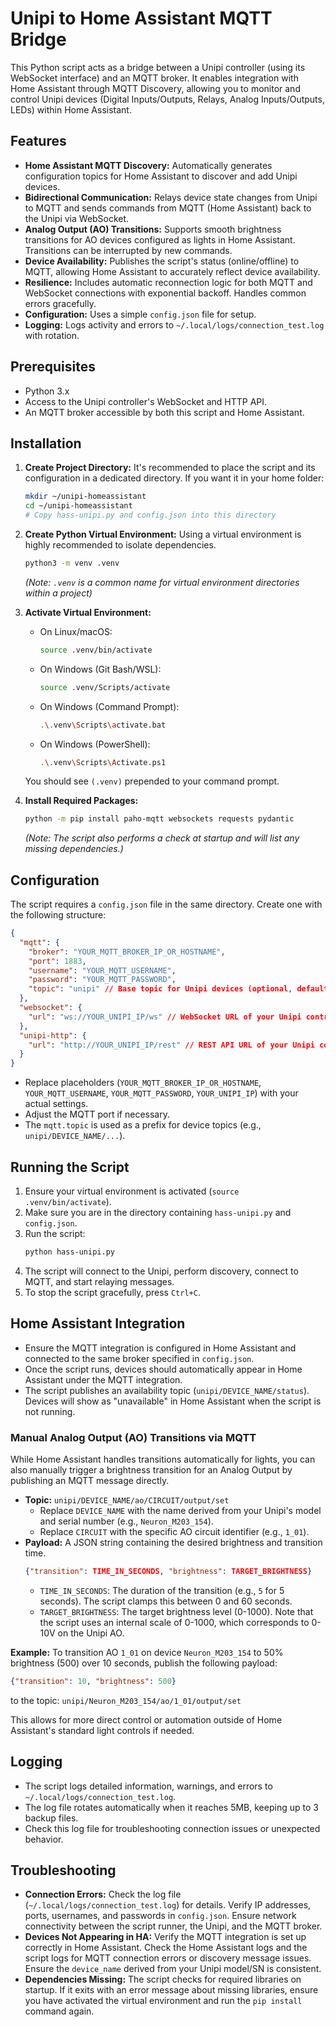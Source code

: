 # Unipi to Home Assistant MQTT Bridge

This Python script acts as a bridge between a Unipi controller (using its WebSocket interface) and an MQTT broker. It enables integration with Home Assistant through MQTT Discovery, allowing you to monitor and control Unipi devices (Digital Inputs/Outputs, Relays, Analog Inputs/Outputs, LEDs) within Home Assistant.

## Features

*   **Home Assistant MQTT Discovery:** Automatically generates configuration topics for Home Assistant to discover and add Unipi devices.
*   **Bidirectional Communication:** Relays device state changes from Unipi to MQTT and sends commands from MQTT (Home Assistant) back to the Unipi via WebSocket.
*   **Analog Output (AO) Transitions:** Supports smooth brightness transitions for AO devices configured as lights in Home Assistant. Transitions can be interrupted by new commands.
*   **Device Availability:** Publishes the script's status (online/offline) to MQTT, allowing Home Assistant to accurately reflect device availability.
*   **Resilience:** Includes automatic reconnection logic for both MQTT and WebSocket connections with exponential backoff. Handles common errors gracefully.
*   **Configuration:** Uses a simple `config.json` file for setup.
*   **Logging:** Logs activity and errors to `~/.local/logs/connection_test.log` with rotation.

## Prerequisites

*   Python 3.x
*   Access to the Unipi controller's WebSocket and HTTP API.
*   An MQTT broker accessible by both this script and Home Assistant.

## Installation

1.  **Create Project Directory:**
    It's recommended to place the script and its configuration in a dedicated directory. If you want it in your home folder:
    ```bash
    mkdir ~/unipi-homeassistant
    cd ~/unipi-homeassistant
    # Copy hass-unipi.py and config.json into this directory
    ```

2.  **Create Python Virtual Environment:**
    Using a virtual environment is highly recommended to isolate dependencies.
    ```bash
    python3 -m venv .venv
    ```
    *(Note: `.venv` is a common name for virtual environment directories within a project)*

3.  **Activate Virtual Environment:**
    *   On Linux/macOS:
        ```bash
        source .venv/bin/activate
        ```
    *   On Windows (Git Bash/WSL):
        ```bash
        source .venv/Scripts/activate
        ```
    *   On Windows (Command Prompt):
        ```bash
        .\.venv\Scripts\activate.bat
        ```
    *   On Windows (PowerShell):
        ```bash
        .\.venv\Scripts\Activate.ps1
        ```
    You should see `(.venv)` prepended to your command prompt.

4.  **Install Required Packages:**
    ```bash
    python -m pip install paho-mqtt websockets requests pydantic
    ```
    *(Note: The script also performs a check at startup and will list any missing dependencies.)*

## Configuration

The script requires a `config.json` file in the same directory. Create one with the following structure:

```json
{
  "mqtt": {
    "broker": "YOUR_MQTT_BROKER_IP_OR_HOSTNAME",
    "port": 1883,
    "username": "YOUR_MQTT_USERNAME",
    "password": "YOUR_MQTT_PASSWORD",
    "topic": "unipi" // Base topic for Unipi devices (optional, defaults to "unipi")
  },
  "websocket": {
    "url": "ws://YOUR_UNIPI_IP/ws" // WebSocket URL of your Unipi controller
  },
  "unipi-http": {
    "url": "http://YOUR_UNIPI_IP/rest" // REST API URL of your Unipi controller
  }
}
```

*   Replace placeholders (`YOUR_MQTT_BROKER_IP_OR_HOSTNAME`, `YOUR_MQTT_USERNAME`, `YOUR_MQTT_PASSWORD`, `YOUR_UNIPI_IP`) with your actual settings.
*   Adjust the MQTT port if necessary.
*   The `mqtt.topic` is used as a prefix for device topics (e.g., `unipi/DEVICE_NAME/...`).

## Running the Script

1.  Ensure your virtual environment is activated (`source .venv/bin/activate`).
2.  Make sure you are in the directory containing `hass-unipi.py` and `config.json`.
3.  Run the script:
    ```bash
    python hass-unipi.py
    ```
4.  The script will connect to the Unipi, perform discovery, connect to MQTT, and start relaying messages.
5.  To stop the script gracefully, press `Ctrl+C`.

## Home Assistant Integration

*   Ensure the MQTT integration is configured in Home Assistant and connected to the same broker specified in `config.json`.
*   Once the script runs, devices should automatically appear in Home Assistant under the MQTT integration.
*   The script publishes an availability topic (`unipi/DEVICE_NAME/status`). Devices will show as "unavailable" in Home Assistant when the script is not running.

### Manual Analog Output (AO) Transitions via MQTT

While Home Assistant handles transitions automatically for lights, you can also manually trigger a brightness transition for an Analog Output by publishing an MQTT message directly.

*   **Topic:** `unipi/DEVICE_NAME/ao/CIRCUIT/output/set`
    *   Replace `DEVICE_NAME` with the name derived from your Unipi's model and serial number (e.g., `Neuron_M203_154`).
    *   Replace `CIRCUIT` with the specific AO circuit identifier (e.g., `1_01`).
*   **Payload:** A JSON string containing the desired brightness and transition time.
    ```json
    {"transition": TIME_IN_SECONDS, "brightness": TARGET_BRIGHTNESS}
    ```
    *   `TIME_IN_SECONDS`: The duration of the transition (e.g., `5` for 5 seconds). The script clamps this between 0 and 60 seconds.
    *   `TARGET_BRIGHTNESS`: The target brightness level (0-1000). Note that the script uses an internal scale of 0-1000, which corresponds to 0-10V on the Unipi AO.

**Example:** To transition AO `1_01` on device `Neuron_M203_154` to 50% brightness (500) over 10 seconds, publish the following payload:
```json
{"transition": 10, "brightness": 500}
```
to the topic:
`unipi/Neuron_M203_154/ao/1_01/output/set`

This allows for more direct control or automation outside of Home Assistant's standard light controls if needed.

## Logging

*   The script logs detailed information, warnings, and errors to `~/.local/logs/connection_test.log`.
*   The log file rotates automatically when it reaches 5MB, keeping up to 3 backup files.
*   Check this log file for troubleshooting connection issues or unexpected behavior.

## Troubleshooting

*   **Connection Errors:** Check the log file (`~/.local/logs/connection_test.log`) for details. Verify IP addresses, ports, usernames, and passwords in `config.json`. Ensure network connectivity between the script runner, the Unipi, and the MQTT broker.
*   **Devices Not Appearing in HA:** Verify the MQTT integration is set up correctly in Home Assistant. Check the Home Assistant logs and the script logs for MQTT connection errors or discovery message issues. Ensure the `device_name` derived from your Unipi model/SN is consistent.
*   **Dependencies Missing:** The script checks for required libraries on startup. If it exits with an error message about missing libraries, ensure you have activated the virtual environment and run the `pip install` command again.